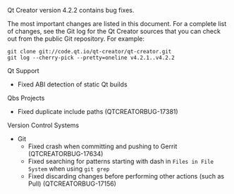Qt Creator version 4.2.2 contains bug fixes.

The most important changes are listed in this document. For a complete
list of changes, see the Git log for the Qt Creator sources that
you can check out from the public Git repository. For example:

    git clone git://code.qt.io/qt-creator/qt-creator.git
    git log --cherry-pick --pretty=oneline v4.2.1..v4.2.2

Qt Support

* Fixed ABI detection of static Qt builds

Qbs Projects

* Fixed duplicate include paths (QTCREATORBUG-17381)

Version Control Systems

* Git
    * Fixed crash when committing and pushing to Gerrit (QTCREATORBUG-17634)
    * Fixed searching for patterns starting with dash in `Files in File System`
      when using `git grep`
    * Fixed discarding changes before performing other actions (such as Pull)
      (QTCREATORBUG-17156)
